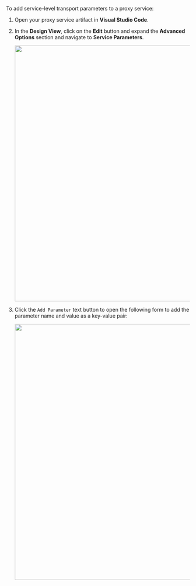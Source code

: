 To add service-level transport parameters to a proxy service:

1.  Open your proxy service artifact in **Visual Studio Code**.
2.  In the **Design View**, click on the **Edit** button and expand the **Advanced Options** section and navigate to **Service Parameters**.

    <img src="../../../../assets/img/integrate/create_artifacts/new_proxy_service/service-level-params.png" width="700">

2.  Click the `Add Parameter` text button to open the following form to add the parameter name and value as a key-value pair:

    <img src="../../../../assets/img/integrate/create_artifacts/new_proxy_service/service-level-params-dialog.png" width="700">
